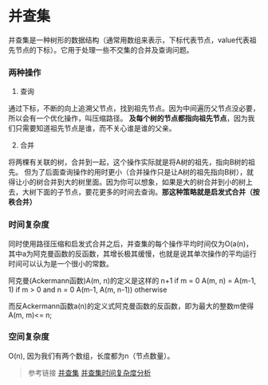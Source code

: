 # 并查集

并查集是一种树形的数据结构（通常用数组来表示，下标代表节点，value代表祖先节点的下标）。它用于处理一些不交集的合并及查询问题。

### 两种操作

1. 查询

通过下标，不断的向上追溯父节点，找到祖先节点。因为中间遍历父节点没必要，所以会有一个优化操作，叫压缩路径。
**及每个树的节点都指向祖先节点**，因为我们只需要知道祖先节点是谁，而不关心谁是谁的父亲。

2. 合并

将两棵有关联的树，合并到一起，这个操作实际就是将A树的祖先，指向B树的祖先。
但为了后面查询操作的用时更小（合并操作只是让A树的祖先指向B树），就得让小的树合并到大的树里面。因为你可以想象，如果是大的树合并到小的树上去，大树下面的子节点，要花更多的时间去查询。**那这种策略就是启发式合并（按秩合并）**

### 时间复杂度

同时使用路径压缩和启发式合并之后，并查集的每个操作平均时间仅为O(a(n)，其中a为阿克曼函数的反函数，其增长极其缓慢，也就是说其单次操作的平均运行时间可以认为是一个很小的常数。

阿克曼(Ackermann函数)A(m, n)的定义是这样的
          n+1               if m = 0
A(m, n) = A(m-1, 1)         if m > 0 and n = 0
          A(m-1, A(m, n-1)) otherwise

而反Ackermann函数a(n)的定义式阿克曼函数的反函数，即为最大的整数m使得A(m, m)<= n;

### 空间复杂度
O(n), 因为我们有两个数组，长度都为n（节点数量）。

> 参考链接
  [并查集](https://oi-wiki.org/ds/dsu/#_5)
  [并查集时间复杂度分析](https://oi-wiki.org/ds/dsu-complexity/)